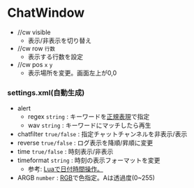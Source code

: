 # ChatWindow
- //cw visible
  - 表示/非表示を切り替え
- //cw row `行数`
  - 表示する行数を設定
- //cw pos `x` `y`
  - 表示場所を変更。画面左上が0,0

### settings.xml(自動生成)
- alert
  - regex `string` : キーワードを[正規表現](http://www.mnet.ne.jp/~nakama/)で指定
  - wav `string` : キーワードにマッチしたら再生
- chatfilter `true/false` : 指定チャットチャンネルを非表示/表示
- reverse `true/false` : ログ表示を降順/昇順に変更
- time `true/false` : 時刻表示/非表示
- timeformat `string` : 時刻の表示フォーマットを変更
  - 参考: [Luaで日付時間操作。](http://noriko3.blog42.fc2.com/blog-entry-128.html)
- ARGB `number` : [RGB](https://www.rapidtables.com/web/color/RGB_Color.html)で色指定。Aは透過度(0~255)
